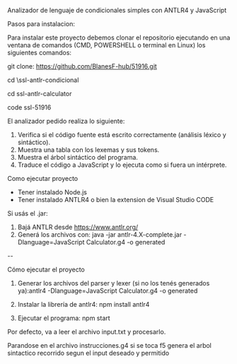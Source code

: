 Analizador de lenguaje de condicionales simples con ANTLR4 y JavaScript

Pasos para instalacion:

Para instalar este proyecto debemos clonar el repositorio ejecutando en una ventana de comandos (CMD, POWERSHELL o terminal en Linux) los siguientes comandos:

git clone: https://github.com/BlanesF-hub/51916.git



cd \ssl-antlr-condicional

cd ssl-antlr-calculator

code ssl-51916

El analizador pedido realiza lo siguiente:

1. Verifica si el código fuente está escrito correctamente (análisis léxico y sintáctico).
2. Muestra una tabla con los lexemas y sus tokens.
3. Muestra el árbol sintáctico del programa.
4. Traduce el código a JavaScript y lo ejecuta como si fuera un intérprete.

Como ejecutar proyecto

- Tener instalado Node.js
- Tener instalado ANTLR4 o bien la extension de Visual Studio CODE

Si usás el .jar:

1. Bajá ANTLR desde https://www.antlr.org/
2. Generá los archivos con: java -jar antlr-4.X-complete.jar -Dlanguage=JavaScript Calculator.g4 -o generated

--

Cómo ejecutar el proyecto

1. Generar los archivos del parser y lexer (si no los tenés generados ya):antlr4 -Dlanguage=JavaScript Calculator.g4 -o generated

2. Instalar la librería de antlr4: npm install antlr4

3. Ejecutar el programa: npm start


Por defecto, va a leer el archivo input.txt y procesarlo.

Parandose en el archivo instrucciones.g4 si se toca f5 genera el arbol sintactico recorrido segun el input deseado y permitido
